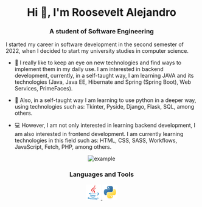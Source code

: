 <h1 align="center">Hi 👋, I'm Roosevelt Alejandro</h1>
<h3 align="center">A student of Software Engineering</h3>

I started my career in software development in the second semester of 2022, when I decided to start my university studies in computer science.

- 🔭 I really like to keep an eye on new technologies and find ways to implement them in my daily use. I am interested in backend development, currently, in a self-taught way, I am learning JAVA and its technologies (Java, Java EE, Hibernate and Spring (Spring Boot), Web Services, PrimeFaces).

- 🌱 Also, in a self-taught way I am learning to use python in a deeper way, using technologies such as: Tkinter, Pyside, Django, Flask, SQL, among others.

- 💻 However, I am not only interested in learning backend development, I am also interested in frontend development. I am currently learning technologies in this field such as: HTML, CSS, SASS, Workflows, JavaScript, Fetch, PHP, among others.

<div align="center">
  <img src="https://media.giphy.com/media/bGgsc5mWoryfgKBx1u/giphy.gif" alt="example">
</div>


<h3 align="center">Languages and Tools</h3>
<p align="center"> <a href="https://www.java.com" target="_blank" rel="noreferrer"> <img src="https://raw.githubusercontent.com/devicons/devicon/master/icons/java/java-original.svg" alt="java" width="40" height="40"/> </a> <a href="https://www.python.org" target="_blank" rel="noreferrer"> <img src="https://raw.githubusercontent.com/devicons/devicon/master/icons/python/python-original.svg" alt="python" width="40" height="40"/> </a> </p>
